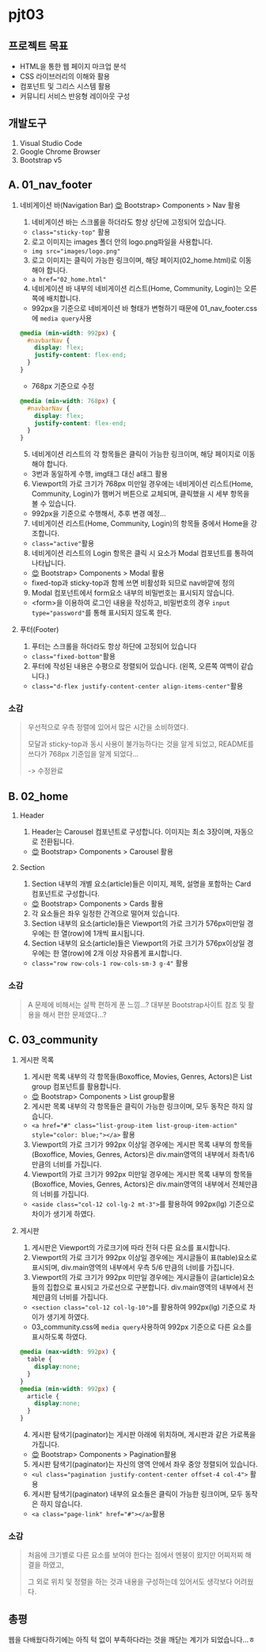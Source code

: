# pjt03



## 프로젝트 목표

- HTML을 통한 웹 페이지 마크업 분석
- CSS 라이브러리의 이해와 활용
- 컴포넌트 및 그리스 시스템 활용
- 커뮤니티 서비스 반응형 레이아웃 구성



## 개발도구

1. Visual Studio Code
2. Google Chrome Browser
3. Bootstrap v5



## A. 01_nav_footer

1. 네비게이션 바(Navigation Bar) [&#128525;](https://getbootstrap.com/docs/5.1/components/navbar/) Bootstrap> Components > Nav 활용

   1. 네비게이션 바는 스크롤을 하더라도 항상 상단에 고정되어 있습니다.

   - `class="sticky-top"` 활용

   2. 로고 이미지는 images 폴더 안의 logo.png파일을 사용합니다.

   - `img src="images/logo.png"`

   3. 로고 이미지는 클릭이 가능한 링크이며, 해당 페이지(02_home.html)로 이동해야 합니다.

   - `a href="02_home.html"`

   4. 네비게이션 바 내부의 네비게이션 리스트(Home, Community, Login)는 오른쪽에 배치합니다.

   - 992px을 기준으로 네비게이션 바 형태가 변형하기 때문에 01_nav_footer.css에 `media query`사용

   ```css
   @media (min-width: 992px) {
     #navbarNav {
       display: flex;
       justify-content: flex-end;
     }  
   }
   ```

   - 768px 기준으로 수정

   ```css
   @media (min-width: 768px) {
     #navbarNav {
       display: flex;
       justify-content: flex-end;
     }  
   }
   ```

   

   5. 네비게이션 리스트의 각 항목들은 클릭이 가능한 링크이며, 해당 페이지로 이동해야 합니다.

   - 3번과 동일하게 수행, img태그 대신 a태그 활용

   6. Viewport의 가로 크기가 768px 미만일 경우에는 네비게이션 리스트(Home, Community, Login)가 햄버거 버튼으로 교체되며, 클릭했을 시 세부 항목을 볼 수 있습니다.

   - 992px을 기준으로 수행해서, 추후 변경 예정...

   7. 네비게이션 리스트(Home, Community, Login)의 항목들 중에서 Home을 강조합니다.

   - `class="active"`활용

   8. 네비게이션 리스트의 Login 항목은 클릭 시 요소가 Modal 컴포넌트를 통하여 나타납니다.

   -  [&#128525;](https://getbootstrap.com/docs/5.1/components/modal/) Bootstrap> Components > Modal 활용
   - fixed-top과 sticky-top과 함께 쓰면 비활성화 되므로 nav바깥에 정의

   9. Modal 컴포넌트에서 form요소 내부의 비밀번호는 표시되지 않습니다.

   - \<form>을 이용하여 로그인 내용을 작성하고, 비밀번호의 경우 `input type="password"`를 통해 표시되지 않도록 한다.

2. 푸터(Footer)

   1. 푸터는 스크롤을 하더라도 항상 하단에 고정되어 있습니다

   - `class="fixed-bottom"`활용

   2. 푸터에 작성된 내용은 수평으로 정렬되어 있습니다. (왼쪽, 오른쪽 여백이 같습니다.)

   - `class="d-flex justify-content-center align-items-center"`활용

   

### 소감

> 우선적으로 우측 정렬에 있어서 많은 시간을 소비하였다.
>
> 모달과 sticky-top과 동시 사용이 불가능하다는 것을 알게 되었고, README를 쓰다가 768px 기준임을 알게 되었다...
>
> -> 수정완료





## B. 02_home

1. Header

   1. Header는 Carousel 컴포넌트로 구성합니다. 이미지는 최소 3장이며, 자동으로 전환됩니다.

   -  [&#128525;](https://getbootstrap.com/docs/5.1/components/carousel/) Bootstrap> Components > Carousel 활용

2. Section

   1. Section 내부의 개별 요소(article)들은 이미지, 제목, 설명을 포함하는 Card 컴포넌트로 구성합니다.

   -  [&#128525;](https://getbootstrap.com/docs/5.1/components/card/) Bootstrap> Components > Cards 활용

   2. 각 요소들은 좌우 일정한 간격으로 떨어져 있습니다. 
   3. Section 내부의 요소(article)들은 Viewport의 가로 크기가 576px미만일 경우에는 한 열(row)에 1개씩 표시됩니다.
   4. Section 내부의 요소(article)들은 Viewport의 가로 크기가 576px이상일 경우에는 한 열(row)에 2개 이상 자유롭게 표시합니다.

   - `class="row row-cols-1 row-cols-sm-3 g-4"` 활용

   

### 소감

> A 문제에 비해서는 살짝 편하게 푼 느낌...? 대부분 Bootstrap사이트 참조 및 활용을 해서 편한 문제였다...?





## C. 03_community

1. 게시판 목록

   1. 게시판 목록 내부의 각 항목들(Boxoffice, Movies, Genres, Actors)은 List group 컴포넌트를 활용합니다.

   -  [&#128525;](https://getbootstrap.com/docs/5.1/components/list-group/) Bootstrap> Components > List group활용

   2. 게시판 목록 내부의 각 항목들은 클릭이 가능한 링크이며, 모두 동작은 하지 않습니다.

   - `<a href="#" class="list-group-item list-group-item-action" style="color: blue;"></a>` 활용

   3. Viewport의 가로 크기가 992px 이상일 경우에는 게시판 목록 내부의 항목들(Boxoffice, Movies, Genres, Actors)은 div.main영역의 내부에서 좌측1/6 만큼의 너비를 가집니다.
   4. Viewport의 가로 크기가 992px 미만일 경우에는 게시판 목록 내부의 항목들(Boxoffice, Movies, Genres, Actors)은 div.main영역의 내부에서 전체만큼의 너비를 가집니다.

   - `<aside class="col-12 col-lg-2 mt-3">`를 활용하여 992px(lg) 기준으로 차이가 생기게 하였다.

2. 게시판

   1. 게시판은 Viewport의 가로크기에 따라 전혀 다른 요소를 표시합니다.
   2. Viewport의 가로 크기가 992px 이상일 경우에는 게시글들이 표(table)요소로 표시되며, div.main영역의 내부에서 우측 5/6 만큼의 너비를 가집니다.
   3. Viewport의 가로 크기가 992px 미만일 경우에는 게시글들이 글(article)요소들의 집합으로 표시되고 가로선으로 구분합니다. div.main영역의 내부에서 전체만큼의 너비를 가집니다.

   - `<section class="col-12 col-lg-10">`를 활용하여 992px(lg) 기준으로 차이가 생기게 하였다.
   - 03_community.css에 `media query`사용하여 992px 기준으로 다른 요소를 표시하도록 하였다.

   ```css
   @media (max-width: 992px) {
     table {
       display:none;
     }
   }
   @media (min-width: 992px) {
     article {
       display:none;
     }  
   }
   ```

   4. 게시판 탐색기(paginator)는 게시판 아래에 위치하며, 게시판과 같은 가로폭을 가집니다.

   -  [&#128525;](https://getbootstrap.com/docs/5.1/components/pagination/) Bootstrap> Components > Pagination활용

   5. 게시판 탐색기(paginator)는 자신의 영역 안에서 좌우 중앙 정렬되어 있습니다.

   - `<ul class="pagination justify-content-center offset-4 col-4">` 활용

   6. 게시판 탐색기(paginator) 내부의 요소들은 클릭이 가능한 링크이며, 모두 동작은 하지 않습니다.

   - `<a class="page-link" href="#"></a>`활용

   

### 소감

> 처음에 크기별로 다른 요소를 보여야 한다는 점에서 멘붕이 왔지만 어찌저찌 해결을 하였고,
>
> 그 외로 위치 및 정렬을 하는 것과 내용을 구성하는데 있어서도 생각보다 어려웠다.



## 총평

웹을 다배웠다하기에는 아직 턱 없이 부족하다라는 것을 깨닫는 계기가 되었습니다...ㅎ